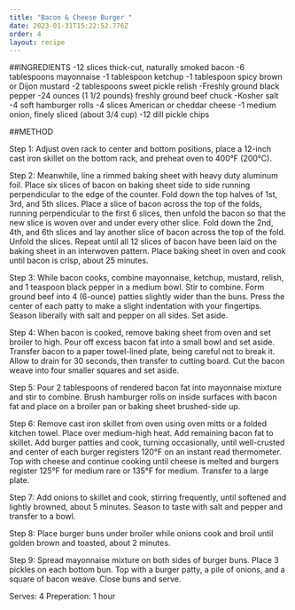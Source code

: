 ```yaml
---
title: "Bacon & Cheese Burger "
date: 2023-01-31T15:22:52.776Z
order: 4
layout: recipe
---
```


#﻿#INGREDIENTS
-12 slices thick-cut, naturally smoked bacon
-6 tablespoons mayonnaise
-1 tablespoon ketchup
-1 tablespoon spicy brown or Dijon mustard
-2 tablespoons sweet pickle relish
-Freshly ground black pepper
-24 ounces (1 1/2 pounds) freshly ground beef chuck
-Kosher salt
-4 soft hamburger rolls
-4 slices American or cheddar cheese
-1 medium onion, finely sliced (about 3/4 cup)
-12 dill pickle chips

#﻿#METHOD

Step 1:
Adjust oven rack to center and bottom positions, place a 12-inch cast iron skillet on the bottom rack, and preheat oven to 400°F (200°C).


Step 2:
Meanwhile, line a rimmed baking sheet with heavy duty aluminum foil. Place six slices of bacon on baking sheet side to side running perpendicular to the edge of the counter. Fold down the top halves of 1st, 3rd, and 5th slices. Place a slice of bacon across the top of the folds, running perpendicular to the first 6 slices, then unfold the bacon so that the new slice is woven over and under every other slice. Fold down the 2nd, 4th, and 6th slices and lay another slice of bacon across the top of the fold. Unfold the slices. Repeat until all 12 slices of bacon have been laid on the baking sheet in an interwoven pattern. Place baking sheet in oven and cook until bacon is crisp, about 25 minutes.

S﻿tep 3:
While bacon cooks, combine mayonnaise, ketchup, mustard, relish, and 1 teaspoon black pepper in a medium bowl. Stir to combine. Form ground beef into 4 (6-ounce) patties slightly wider than the buns. Press the center of each patty to make a slight indentation with your fingertips. Season liberally with salt and pepper on all sides. Set aside.

S﻿tep 4:
When bacon is cooked, remove baking sheet from oven and set broiler to high. Pour off excess bacon fat into a small bowl and set aside. Transfer bacon to a paper towel-lined plate, being careful not to break it. Allow to drain for 30 seconds, then transfer to cutting board. Cut the bacon weave into four smaller squares and set aside.

S﻿tep 5:
Pour 2 tablespoons of rendered bacon fat into mayonnaise mixture and stir to combine. Brush hamburger rolls on inside surfaces with bacon fat and place on a broiler pan or baking sheet brushed-side up.

S﻿tep 6:
Remove cast iron skillet from oven using oven mitts or a folded kitchen towel. Place over medium-high heat. Add remaining bacon fat to skillet. Add burger patties and cook, turning occasionally, until well-crusted and center of each burger registers 120°F on an instant read thermometer. Top with cheese and continue cooking until cheese is melted and burgers register 125°F for medium rare or 135°F for medium. Transfer to a large plate.

S﻿tep 7:
Add onions to skillet and cook, stirring frequently, until softened and lightly browned, about 5 minutes. Season to taste with salt and pepper and transfer to a bowl.

S﻿tep 8:
Place burger buns under broiler while onions cook and broil until golden brown and toasted, about 2 minutes.

S﻿tep 9:
Spread mayonnaise mixture on both sides of burger buns. Place 3 pickles on each bottom bun. Top with a burger patty, a pile of onions, and a square of bacon weave. Close buns and serve.

S﻿erves: 4
P﻿reperation: 1 hour